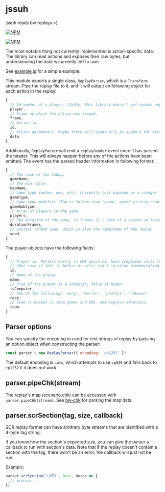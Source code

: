 # jssuh

jssuh reads bw replays =)

[![NPM](https://img.shields.io/npm/v/jssuh.svg?style=flat)](https://www.npmjs.org/package/jssuh)

[![NPM](https://nodei.co/npm/jssuh.png)](https://www.npmjs.org/package/jssuh)

The most notable thing not currently implemented is action-specific data: The library can
read actions and exposes their raw bytes, but understanding the data is currently left to user.

See [example.js](./example.js) for a simple example.

This module exports a single class, `ReplayParser`, which is a `Transform` stream.
Pipe the replay file to it, and it will output an following object for each action in the replay:

```javascript
{
  // Id number of a player. (Sadly, this library doesn't yet expose any player info)
  player,
  // Frame on which the action was issued.
  frame,
  // Action id.
  id,
  // Action parameters. Maybe there will eventually be support for better action decoding.
  data,
}
```

Additionally, `ReplayParser` will emit a `replayHeader` event once it has parsed the header.
This will always happen before any of the actions have been emitted. The event has the parsed
header information in following format:

```javascript
{
  // The name of the lobby.
  gameName,
  // The map title.
  mapName,
  // Game type (melee, ums, etc). Currently just exposed as a integer
  gameType,
  // Game type modifier (Top vs bottom team layout, greed victory conditions, etc).
  gameSubtype,
  // Array of players in the game.
  players,
  // The duration of the game, in frames (1 / 24th of a second on fastest speed).
  durationFrames,
  // Initial random seed, which is also the timestamp of the replay
  seed,
}
```

The player objects have the following fields:
```javascript
{
  // Player id. Matters mostly in UMS which can have preplaced units for specific players.
  // (Not sure if this is before or after start location randomization in maps that have it)
  id,
  // Name of the player.
  name,
  // True if the player is a computer, false if human.
  isComputer,
  // One of the following: 'zerg', 'terran', 'protoss', 'unknown'
  race,
  // Team (1-based) in team games and UMS, meaningless otherwise.
  team,
}
```

## Parser options
You can specify the encoding to used for text strings of replay by passing an option object when
constructing the parser:

```javascript
const parser = new ReplayParser({ encoding: 'cp1252' })
```

The default encoding is `auto`, which attempts to use `cp949` and falls back to `cp1252` if it
does not work.

## parser.pipeChk(stream)
The replay's map (scenario.chk) can be accessed with `parser.pipeChk(stream)`. See
[bw-chk](https://github.com/neivv/bw-chk) for parsing the map data.

## parser.scrSection(tag, size, callback)
SCR replay format can have arbitrary byte streams that are identified with a 4-byte tag
string.

If you know how the section's expected size, you can give the parser a callback
to run with section's data. Note that if the replay doesn't contain a section with the tag,
there won't be an error, the callback will just not be run.

Example:
```javascript
parser.scrSection('LMTS', 0x1c, bytes => {
  // process...
})
```
